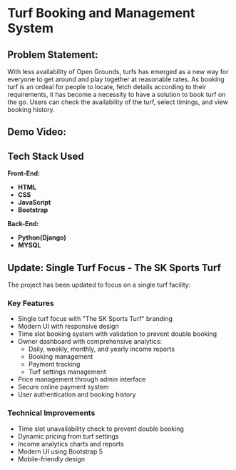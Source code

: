 # Turf Booking and Management System

## Problem Statement:
With less availability of Open Grounds, turfs has emerged as a new way for
everyone to get around and play together at reasonable rates. As booking turf is
an ordeal for people to locate, fetch details according to their requirements, it
has become a necessity to have a solution to book turf on the go. Users can
check the availability of the turf, select timings, and view booking history.

## Demo Video:

[](https://user-images.githubusercontent.com/56031116/video.mp4)



<!--**You can also try it out for yourself by using the following test-user credentials on the website:**

- **Username:** demo

- **Password:** demo1 --->






## Tech Stack Used
**Front-End:**
- **HTML**
- **CSS**
- **JavaScript**
- **Bootstrap**

**Back-End:**
- **Python(Django)**
- **MYSQL**


## Update: Single Turf Focus - The SK Sports Turf

The project has been updated to focus on a single turf facility:

### Key Features
- Single turf focus with "The SK Sports Turf" branding
- Modern UI with responsive design
- Time slot booking system with validation to prevent double booking
- Owner dashboard with comprehensive analytics:
  - Daily, weekly, monthly, and yearly income reports
  - Booking management
  - Payment tracking
  - Turf settings management
- Price management through admin interface
- Secure online payment system
- User authentication and booking history

### Technical Improvements
- Time slot unavailability check to prevent double booking
- Dynamic pricing from turf settings
- Income analytics charts and reports
- Modern UI using Bootstrap 5
- Mobile-friendly design

